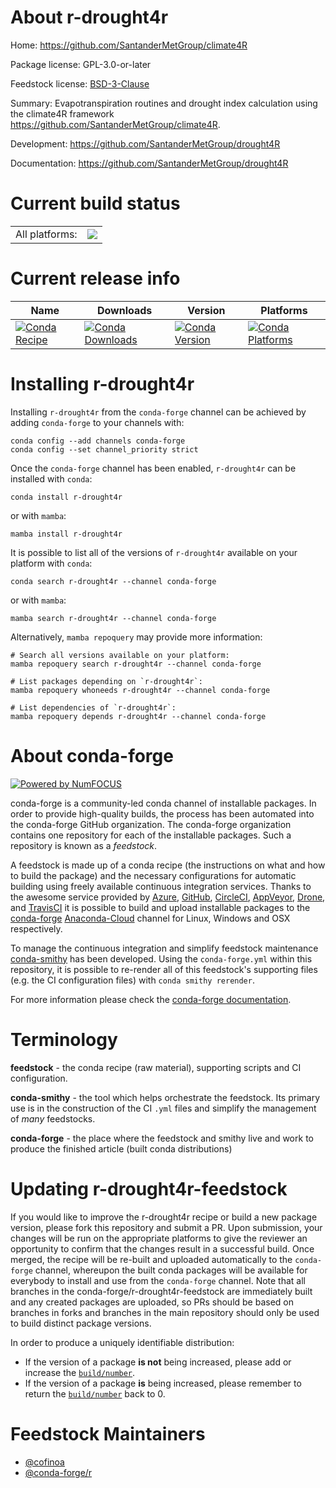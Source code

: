 About r-drought4r
=================

Home: https://github.com/SantanderMetGroup/climate4R

Package license: GPL-3.0-or-later

Feedstock license: [BSD-3-Clause](https://github.com/conda-forge/r-drought4r-feedstock/blob/main/LICENSE.txt)

Summary: Evapotranspiration routines and drought index calculation using the climate4R framework <https://github.com/SantanderMetGroup/climate4R>.

Development: https://github.com/SantanderMetGroup/drought4R

Documentation: https://github.com/SantanderMetGroup/drought4R

Current build status
====================


<table><tr><td>All platforms:</td>
    <td>
      <a href="https://dev.azure.com/conda-forge/feedstock-builds/_build/latest?definitionId=16209&branchName=main">
        <img src="https://dev.azure.com/conda-forge/feedstock-builds/_apis/build/status/r-drought4r-feedstock?branchName=main">
      </a>
    </td>
  </tr>
</table>

Current release info
====================

| Name | Downloads | Version | Platforms |
| --- | --- | --- | --- |
| [![Conda Recipe](https://img.shields.io/badge/recipe-r--drought4r-green.svg)](https://anaconda.org/conda-forge/r-drought4r) | [![Conda Downloads](https://img.shields.io/conda/dn/conda-forge/r-drought4r.svg)](https://anaconda.org/conda-forge/r-drought4r) | [![Conda Version](https://img.shields.io/conda/vn/conda-forge/r-drought4r.svg)](https://anaconda.org/conda-forge/r-drought4r) | [![Conda Platforms](https://img.shields.io/conda/pn/conda-forge/r-drought4r.svg)](https://anaconda.org/conda-forge/r-drought4r) |

Installing r-drought4r
======================

Installing `r-drought4r` from the `conda-forge` channel can be achieved by adding `conda-forge` to your channels with:

```
conda config --add channels conda-forge
conda config --set channel_priority strict
```

Once the `conda-forge` channel has been enabled, `r-drought4r` can be installed with `conda`:

```
conda install r-drought4r
```

or with `mamba`:

```
mamba install r-drought4r
```

It is possible to list all of the versions of `r-drought4r` available on your platform with `conda`:

```
conda search r-drought4r --channel conda-forge
```

or with `mamba`:

```
mamba search r-drought4r --channel conda-forge
```

Alternatively, `mamba repoquery` may provide more information:

```
# Search all versions available on your platform:
mamba repoquery search r-drought4r --channel conda-forge

# List packages depending on `r-drought4r`:
mamba repoquery whoneeds r-drought4r --channel conda-forge

# List dependencies of `r-drought4r`:
mamba repoquery depends r-drought4r --channel conda-forge
```


About conda-forge
=================

[![Powered by
NumFOCUS](https://img.shields.io/badge/powered%20by-NumFOCUS-orange.svg?style=flat&colorA=E1523D&colorB=007D8A)](https://numfocus.org)

conda-forge is a community-led conda channel of installable packages.
In order to provide high-quality builds, the process has been automated into the
conda-forge GitHub organization. The conda-forge organization contains one repository
for each of the installable packages. Such a repository is known as a *feedstock*.

A feedstock is made up of a conda recipe (the instructions on what and how to build
the package) and the necessary configurations for automatic building using freely
available continuous integration services. Thanks to the awesome service provided by
[Azure](https://azure.microsoft.com/en-us/services/devops/), [GitHub](https://github.com/),
[CircleCI](https://circleci.com/), [AppVeyor](https://www.appveyor.com/),
[Drone](https://cloud.drone.io/welcome), and [TravisCI](https://travis-ci.com/)
it is possible to build and upload installable packages to the
[conda-forge](https://anaconda.org/conda-forge) [Anaconda-Cloud](https://anaconda.org/)
channel for Linux, Windows and OSX respectively.

To manage the continuous integration and simplify feedstock maintenance
[conda-smithy](https://github.com/conda-forge/conda-smithy) has been developed.
Using the ``conda-forge.yml`` within this repository, it is possible to re-render all of
this feedstock's supporting files (e.g. the CI configuration files) with ``conda smithy rerender``.

For more information please check the [conda-forge documentation](https://conda-forge.org/docs/).

Terminology
===========

**feedstock** - the conda recipe (raw material), supporting scripts and CI configuration.

**conda-smithy** - the tool which helps orchestrate the feedstock.
                   Its primary use is in the construction of the CI ``.yml`` files
                   and simplify the management of *many* feedstocks.

**conda-forge** - the place where the feedstock and smithy live and work to
                  produce the finished article (built conda distributions)


Updating r-drought4r-feedstock
==============================

If you would like to improve the r-drought4r recipe or build a new
package version, please fork this repository and submit a PR. Upon submission,
your changes will be run on the appropriate platforms to give the reviewer an
opportunity to confirm that the changes result in a successful build. Once
merged, the recipe will be re-built and uploaded automatically to the
`conda-forge` channel, whereupon the built conda packages will be available for
everybody to install and use from the `conda-forge` channel.
Note that all branches in the conda-forge/r-drought4r-feedstock are
immediately built and any created packages are uploaded, so PRs should be based
on branches in forks and branches in the main repository should only be used to
build distinct package versions.

In order to produce a uniquely identifiable distribution:
 * If the version of a package **is not** being increased, please add or increase
   the [``build/number``](https://docs.conda.io/projects/conda-build/en/latest/resources/define-metadata.html#build-number-and-string).
 * If the version of a package **is** being increased, please remember to return
   the [``build/number``](https://docs.conda.io/projects/conda-build/en/latest/resources/define-metadata.html#build-number-and-string)
   back to 0.

Feedstock Maintainers
=====================

* [@cofinoa](https://github.com/cofinoa/)
* [@conda-forge/r](https://github.com/conda-forge/r/)

